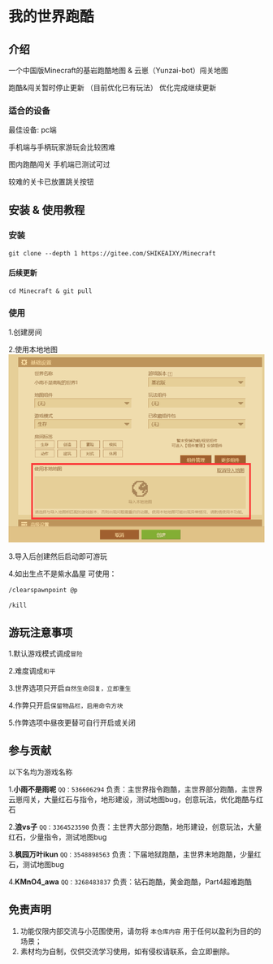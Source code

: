 # 我的世界跑酷

## 介绍

一个中国版Minecraft的基岩跑酷地图 & 云崽（Yunzai-bot）闯关地图

跑酷&闯关暂时停止更新 （目前优化已有玩法） 优化完成继续更新

### 适合的设备

最佳设备: pc端

手机端与手柄玩家游玩会比较困难

图内跑酷闯关 手机端已测试可过

较难的关卡已放置跳关按钮

## 安装 & 使用教程

### 安装

```
git clone --depth 1 https://gitee.com/SHIKEAIXY/Minecraft
```

#### 后续更新

```
cd Minecraft & git pull
```

### 使用 

1.创建房间 

2.使用本地地图
![教程图](教程1.png)

3.导入后创建然后启动即可游玩

4.如出生点不是紫水晶屋 可使用：

```
/clearspawnpoint @p
```
```
/kill
```
## 游玩注意事项

1.默认游戏模式调成`冒险`

2.难度调成`和平`

3.世界选项只开启`自然生命回复，立即重生`

4.作弊只开启`保留物品栏，启用命令方块`

5.作弊选项中昼夜更替可自行开启或关闭

## 参与贡献

以下名均为游戏名称

1.**小雨不是雨呢**  `QQ：536606294` 负责：主世界指令跑酷，主世界部分跑酷，主世界云崽闯关，大量红石与指令，地形建设，测试地图bug，创意玩法，优化跑酷与红石

2.**浪vs子**  `QQ：3364523590` 负责：主世界大部分跑酷，地形建设，创意玩法，大量红石，少量指令，测试地图bug

3.**枫园万叶ikun**  `QQ：3548898563` 负责：下届地狱跑酷，主世界末地跑酷，少量红石，测试地图bug

4.**KMnO4_awa**  `QQ：3268483837` 负责：钻石跑酷，黄金跑酷，Part4超难跑酷

## 免责声明

1. 功能仅限内部交流与小范围使用，请勿将 `本仓库内容` 用于任何以盈利为目的的场景；
2. 素材均为自制，仅供交流学习使用，如有侵权请联系，会立即删除。

